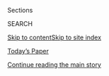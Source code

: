 <div id="app">

<div>

<div class="NYTAppHideMasthead css-1r6wvpq e1suatyy0">

<div class="section css-ui9rw0 e1suatyy2">

<div class="css-eph4ug er09x8g0">

<div class="css-6n7j50">

</div>

<span class="css-1dv1kvn">Sections</span>

<div class="css-10488qs">

<span class="css-1dv1kvn">SEARCH</span>

</div>

[Skip to content](#site-content)[Skip to site
index](#site-index)

</div>

<div class="css-10698na e1huz5gh0">

</div>

</div>

<div id="masthead-bar-one" class="section hasLinks css-15hmgas e1csuq9d3">

<div class="css-uqyvli e1csuq9d0">

</div>

<div class="css-1uqjmks e1csuq9d1">

</div>

<div class="css-9e9ivx">

[](https://myaccount.nytimes.com/auth/login?response_type=cookie&client_id=vi)

</div>

<div class="css-1bvtpon e1csuq9d2">

[Today’s Paper](https://www.nytimes.com/section/todayspaper)

</div>

</div>

</div>

</div>

<div data-aria-hidden="false">

<div id="site-content" data-role="main">

<div id="top-wrapper" class="css-15p45cc eaca97t0" type="top">

<div id="top-slug" class="css-19x0jxb eaca97t1" hidden="">

Advertisement

</div>

[Continue reading the main
story](#after-top)

<div class="ad top-wrapper" style="text-align:center;height:100%;display:block;min-height:90px">

<div id="top" class="place-ad" data-position="top" data-size-key="top">

</div>

</div>

<div id="after-top">

</div>

</div>

<div id="byline" class="section css-15h4p1b e9abtgs0">

<div class="css-1j21atc e1svk9qx1">

<div class="css-nfcc9b e1svk9qx3">

<div class="css-vl9dhg e1svk9qx5">

<div class="css-1nrhkj6 e1svk9qx6">

# Emma Bubola

</div>

## <span>Recent and archived work by Emma Bubola for The New York Times</span>

</div>

</div>

</div>

<div>

<div id="mid1-wrapper" class="css-1mn4oms eaca97t0" type="rank">

<div id="mid1-slug" class="css-1tag3rd eaca97t1">

Advertisement

</div>

[Continue reading the main
story](#after-mid1)

<div id="mid1" class="ad mid1-wrapper" style="text-align:center;height:100%;display:block">

</div>

<div id="after-mid1">

</div>

</div>

</div>

<div class="css-185go5a e1o5byef0">

<div class="css-15cbhtu">

  - [Latest](#stream-panel)
  - <span class="css-6n7j50">Search</span>
    <div class="control">
    <div class="label-container css-1dv1kvn">
    Search
    </div>
    <div class="css-wm4t3d">
    **<span id="clear-search-input" class="css-1dv1kvn">Clear this text
    input</span>
    </div>
    </div>
    <span class="css-1iovbfw"></span>

<div id="stream-panel" class="section css-8msx5b e1jz0cab1">

<div class="css-13mho3u">

1.  
    
    <div class="css-1cp3ece">
    
    <div class="css-1l4spti">
    
    [](/2020/08/03/world/europe/italy-coronavirus-prostitution-sex-work.html)
    
    <div class="css-79elbk">
    
    ![](https://static01.nyt.com/images/2020/07/27/world/virus-italy-sexwork1/virus-italy-sexwork1-thumbWide.jpg?quality=75&auto=webp&disable=upscale)
    
    </div>
    
    ## ‘I Am Scared’: Italian Sex Workers Face Poverty and Illness In the Pandemic
    
    Prostitution is not illegal in Italy, nor is it regulated as an
    official occupation. But the coronavirus has forced many sex workers
    to accept certain risks in order to avoid poverty.
    
    <div class="css-1nqbnmb ea5icrr0">
    
    By <span class="css-1n7hynb">Emma
    Bubola</span>
    
    </div>
    
    </div>
    
    <div class="css-1lc2l26 e1xfvim33">
    
    </div>
    
    </div>

2.  
    
    <div class="css-1cp3ece">
    
    <div class="css-1l4spti">
    
    [](/live/2020/07/31/business/stock-market-today-coronavirus/economic-snapshots-france-germany-italy-and-spain)
    
    <div class="css-79elbk">
    
    ![](https://static01.nyt.com/images/2020/07/31/business/31briefing-markets-europe/merlin_175097730_1d272a52-4596-40da-b084-434675f2e035-thumbWide.jpg?quality=75&auto=webp&disable=upscale)
    
    </div>
    
    ## Economic snapshots: France, Germany, Italy and Spain.
    
    <div class="css-1nqbnmb ea5icrr0">
    
    By <span class="css-1n7hynb">Liz Alderman, Jack Ewing, Emma Bubola,
    Raphael Minder <span>and</span> Eshe
    Nelson</span>
    
    </div>
    
    </div>
    
    <div class="css-1lc2l26 e1xfvim33">
    
    </div>
    
    </div>

3.  
    
    <div class="css-1cp3ece">
    
    <div class="css-1l4spti">
    
    [](/2020/07/14/world/europe/uk-coronavirus-masks-mandate.html)
    
    <div class="css-79elbk">
    
    ![](https://static01.nyt.com/images/2020/07/14/world/14virus-uk-masks/merlin_173842911_601f73ee-e0be-4a6d-a93c-542c6a11e424-thumbWide.jpg?quality=75&auto=webp&disable=upscale)
    
    </div>
    
    ## After Months of Debate, England Requires Face Masks for Shoppers
    
    Many parts of Europe and the United States already require masks in
    stores, but in Britain the idea has come up against the twin fears
    of appearing either perturbed or ridiculous.
    
    <div class="css-1nqbnmb ea5icrr0">
    
    By <span class="css-1n7hynb">Benjamin
    Mueller</span>
    
    </div>
    
    </div>
    
    <div class="css-1lc2l26 e1xfvim33">
    
    </div>
    
    </div>

4.  
    
    <div class="css-1cp3ece">
    
    <div class="css-1l4spti">
    
    [](/2020/07/13/world/europe/italy-coronavirus-nursing-homes.html)
    
    <div class="css-79elbk">
    
    ![](https://static01.nyt.com/images/2020/07/11/world/00virus-italy01/00virus-italy01-thumbWide.jpg?quality=75&auto=webp&disable=upscale)
    
    </div>
    
    ## A Health Worker Raised Alarms About the Coronavirus. Then He Lost His Job.
    
    A lawsuit by a nursing home employee in Italy will test whether
    health care professionals are paying a price for pointing out
    dangerous conditions at medical facilities.
    
    <div class="css-1nqbnmb ea5icrr0">
    
    By <span class="css-1n7hynb">Emma
    Bubola</span>
    
    </div>
    
    </div>
    
    <div class="css-1lc2l26 e1xfvim33">
    
    </div>
    
    </div>

5.  
    
    <div class="css-1cp3ece">
    
    <div class="css-1l4spti">
    
    [](/es/2020/06/26/espanol/mundo/controlar-coronavirus-paises.html)
    
    <div class="css-79elbk">
    
    ![](https://static01.nyt.com/images/2020/06/24/world/26Global-virus-respuesta-ES-1/24virus-global-china-thumbWide-v2.jpg?quality=75&auto=webp&disable=upscale)
    
    </div>
    
    ## Los países aprenden a vivir con el coronavirus
    
    A medida que las infecciones masivas resurgen en lugares que
    parecían haber controlado el coronavirus, los funcionarios recurren
    a enfoques rápidos pero flexibles para detener la tercera o cuarta
    olas.
    
    <div class="css-1nqbnmb ea5icrr0">
    
    By <span class="css-1n7hynb">Sui-Lee Wee, Benjamin Mueller
    <span>and</span> Emma Bubola</span>
    
    </div>
    
    <div class="css-185051n">
    
    [Read in
    English](https://www.nytimes.com/2020/06/24/world/europe/countries-reopening-coronavirus.html "Read in English")
    
    </div>
    
    </div>
    
    <div class="css-1lc2l26 e1xfvim33">
    
    </div>
    
    </div>

6.  
    
    <div class="css-1cp3ece">
    
    <div class="css-1l4spti">
    
    [](/2020/06/24/world/europe/countries-reopening-coronavirus.html)
    
    <div class="css-79elbk">
    
    ![](https://static01.nyt.com/images/2020/06/24/world/24virus-global-china/24virus-global-china-thumbWide-v2.jpg?quality=75&auto=webp&disable=upscale)
    
    </div>
    
    ## From China to Germany, the World Learns to Live With the Coronavirus
    
    As mass infections strike even in places that had seemed to tame the
    coronavirus, officials are turning to targeted and fast-but-flexible
    approaches to stop third or fourth waves.
    
    <div class="css-1nqbnmb ea5icrr0">
    
    By <span class="css-1n7hynb">Sui-Lee Wee, Benjamin Mueller
    <span>and</span> Emma Bubola</span>
    
    </div>
    
    <div class="css-185051n">
    
    [Leer en
    español](https://www.nytimes.com/es/2020/06/26/espanol/mundo/controlar-coronavirus-paises.html "Read in Spanish")
    
    </div>
    
    </div>
    
    <div class="css-1lc2l26 e1xfvim33">
    
    </div>
    
    </div>

7.  
    
    <div class="css-1cp3ece">
    
    <div class="css-1l4spti">
    
    [](/2020/06/11/obituaries/salvatore-scilanga-dead-coronavirus.html)
    
    <div class="css-79elbk">
    
    ![](https://static01.nyt.com/images/2020/06/13/obituaries/00scilanga-virus-lost/00scilanga-virus-lost-thumbWide.jpg?quality=75&auto=webp&disable=upscale)
    
    </div>
    
    ### <span class="css-m70j1g">Those We’ve Lost</span>
    
    ## Salvatore Scilanga, Who Rescued Migrants at Sea, Dies at 51
    
    His quiet generosity made him popular in town in Italy and among his
    colleagues in his country’s Coast Guard. He died of the novel
    coronavirus.
    
    <div class="css-1nqbnmb ea5icrr0">
    
    By <span class="css-1n7hynb">Emma
    Bubola</span>
    
    </div>
    
    </div>
    
    <div class="css-1lc2l26 e1xfvim33">
    
    </div>
    
    </div>

8.  
    
    <div class="css-1cp3ece">
    
    <div class="css-1l4spti">
    
    [](/2020/06/03/obituaries/angelo-rottoli-dead-coronavirus.html)
    
    <div class="css-79elbk">
    
    ![](https://static01.nyt.com/images/2020/06/06/obituaries/02Rottoli/02Rottoli-thumbWide.jpg?quality=75&auto=webp&disable=upscale)
    
    </div>
    
    ### <span class="css-m70j1g">Those We’ve Lost</span>
    
    ## Angelo Rottoli, Boxer and Man About Town, Dies at 61
    
    A five-time Italian heavyweight champion, he was a well-known figure
    in his northern Italian town. He died of the novel coronavirus.
    
    <div class="css-1nqbnmb ea5icrr0">
    
    By <span class="css-1n7hynb">Emma
    Bubola</span>
    
    </div>
    
    </div>
    
    <div class="css-1lc2l26 e1xfvim33">
    
    </div>
    
    </div>

9.  
    
    <div class="css-1cp3ece">
    
    <div class="css-1l4spti">
    
    [](/2020/05/29/world/europe/italy-young-people-coronavirus.html)
    
    <div class="css-79elbk">
    
    ![](https://static01.nyt.com/images/2020/05/31/world/27virus-italy1/merlin_172628226_ba8c08fd-e469-41fd-b6d5-2f78e25f4e38-thumbWide.jpg?quality=75&auto=webp&disable=upscale)
    
    </div>
    
    ## Older Italians Warily Eye Young Crowds, Fearing 2nd Coronavirus Wave
    
    As the country cautiously emerges from lockdown, anxieties have
    centered on public gatherings of teenagers and young adults —
    unfairly, some experts say.
    
    <div class="css-1nqbnmb ea5icrr0">
    
    By <span class="css-1n7hynb">Emma
    Bubola</span>
    
    </div>
    
    </div>
    
    <div class="css-1lc2l26 e1xfvim33">
    
    </div>
    
    </div>

10. 
    
    <div class="css-1cp3ece">
    
    <div class="css-1l4spti">
    
    [](/2020/05/13/world/europe/coronavirus-italy-mafia.html)
    
    <div class="css-79elbk">
    
    ![](https://static01.nyt.com/images/2020/05/13/world/13virus-italy-prisons-1/13virus-italy-prisons-1-thumbWide-v2.jpg?quality=75&auto=webp&disable=upscale)
    
    </div>
    
    ## In Italy, Some Fear the Virus Is a Get-Out-of-Jail Card for Mafiosi
    
    Hundreds of maximum-security inmates, including three mob bosses,
    were granted house arrest because of health concerns. The backlash
    forced the government to scramble.
    
    <div class="css-1nqbnmb ea5icrr0">
    
    By <span class="css-1n7hynb">Elisabetta Povoledo <span>and</span>
    Emma Bubola</span>
    
    </div>
    
    </div>
    
    <div class="css-1lc2l26 e1xfvim33">
    
    </div>
    
    </div>

<div class="css-13mho3u">

<div class="css-1t62hi8">

<div class="css-1stvaey">

Show
More

<div>

<div style="border:0;clip:rect(0 0 0 0);height:1px;margin:-1px;overflow:hidden;white-space:nowrap;padding:0;width:1px;position:absolute" data-role="log" data-aria-live="assertive">

</div>

<div style="border:0;clip:rect(0 0 0 0);height:1px;margin:-1px;overflow:hidden;white-space:nowrap;padding:0;width:1px;position:absolute" data-role="log" data-aria-live="assertive">

</div>

<div style="border:0;clip:rect(0 0 0 0);height:1px;margin:-1px;overflow:hidden;white-space:nowrap;padding:0;width:1px;position:absolute" data-role="log" data-aria-live="polite">

</div>

<div style="border:0;clip:rect(0 0 0 0);height:1px;margin:-1px;overflow:hidden;white-space:nowrap;padding:0;width:1px;position:absolute" data-role="log" data-aria-live="polite">

</div>

</div>

</div>

</div>

</div>

</div>

<div class="css-g6hk37 supplemental">

<div id="mid2-wrapper" class="css-10wkyv7 eaca97t0" type="lede">

<div id="mid2-slug" class="css-1tag3rd eaca97t1">

Advertisement

</div>

[Continue reading the main
story](#after-mid2)

<div id="mid2" class="ad mid2-wrapper" style="text-align:center;height:100%;display:block;min-height:250px">

</div>

<div id="after-mid2">

</div>

</div>

</div>

</div>

</div>

</div>

</div>

</div>

## Site Index

<div>

</div>

## Site Information Navigation

  - [© <span>2020</span> <span>The New York Times
    Company</span>](https://help.nytimes.com/hc/en-us/articles/115014792127-Copyright-notice)

<!-- end list -->

  - [NYTCo](https://www.nytco.com/)
  - [Contact
    Us](https://help.nytimes.com/hc/en-us/articles/115015385887-Contact-Us)
  - [Work with us](https://www.nytco.com/careers/)
  - [Advertise](https://nytmediakit.com/)
  - [T Brand Studio](http://www.tbrandstudio.com/)
  - [Your Ad
    Choices](https://www.nytimes.com/privacy/cookie-policy#how-do-i-manage-trackers)
  - [Privacy](https://www.nytimes.com/privacy)
  - [Terms of
    Service](https://help.nytimes.com/hc/en-us/articles/115014893428-Terms-of-service)
  - [Terms of
    Sale](https://help.nytimes.com/hc/en-us/articles/115014893968-Terms-of-sale)
  - [Site
    Map](https://spiderbites.nytimes.com)
  - [Help](https://help.nytimes.com/hc/en-us)
  - [Subscriptions](https://www.nytimes.com/subscription?campaignId=37WXW)

</div>

</div>
